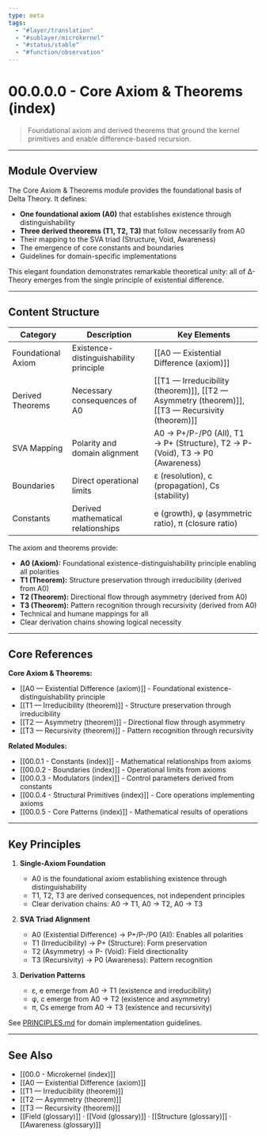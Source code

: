 ```yaml
---
type: meta
tags:
  - "#layer/translation"
  - "#sublayer/microkernel"
  - "#status/stable"
  - "#function/observation"
---
```


# 00.0.0.0 - Core Axiom & Theorems (index)

> Foundational axiom and derived theorems that ground the kernel primitives and enable difference-based recursion.

---

## Module Overview

The Core Axiom & Theorems module provides the foundational basis of Delta Theory. It defines:
- **One foundational axiom (A0)** that establishes existence through distinguishability
- **Three derived theorems (T1, T2, T3)** that follow necessarily from A0
- Their mapping to the SVA triad (Structure, Void, Awareness)
- The emergence of core constants and boundaries
- Guidelines for domain-specific implementations

This elegant foundation demonstrates remarkable theoretical unity: all of ∆-Theory emerges from the single principle of existential difference.

---

## Content Structure

| Category | Description | Key Elements |
|----------|-------------|--------------|
| Foundational Axiom | Existence-distinguishability principle | [[A0 — Existential Difference (axiom)]] |
| Derived Theorems | Necessary consequences of A0 | [[T1 — Irreducibility (theorem)]], [[T2 — Asymmetry (theorem)]], [[T3 — Recursivity (theorem)]] |
| SVA Mapping | Polarity and domain alignment | A0 → P+/P-/P0 (All), T1 → P+ (Structure), T2 → P- (Void), T3 → P0 (Awareness) |
| Boundaries | Direct operational limits | ε (resolution), c (propagation), Cs (stability) |
| Constants | Derived mathematical relationships | e (growth), φ (asymmetric ratio), π (closure ratio) |

The axiom and theorems provide:
- **A0 (Axiom):** Foundational existence-distinguishability principle enabling all polarities
- **T1 (Theorem):** Structure preservation through irreducibility (derived from A0)
- **T2 (Theorem):** Directional flow through asymmetry (derived from A0)
- **T3 (Theorem):** Pattern recognition through recursivity (derived from A0)
- Technical and humane mappings for all
- Clear derivation chains showing logical necessity

---

## Core References

**Core Axiom & Theorems:**
- [[A0 — Existential Difference (axiom)]] - Foundational existence-distinguishability principle
- [[T1 — Irreducibility (theorem)]] - Structure preservation through irreducibility
- [[T2 — Asymmetry (theorem)]] - Directional flow through asymmetry
- [[T3 — Recursivity (theorem)]] - Pattern recognition through recursivity

**Related Modules:**
- [[00.0.1 - Constants (index)]] - Mathematical relationships from axioms
- [[00.0.2 - Boundaries (index)]] - Operational limits from axioms
- [[00.0.3 - Modulators (index)]] - Control parameters derived from constants
- [[00.0.4 - Structural Primitives (index)]] - Core operations implementing axioms
- [[00.0.5 - Core Patterns (index)]] - Mathematical results of operations

---

## Key Principles

1. **Single-Axiom Foundation**
   - A0 is the foundational axiom establishing existence through distinguishability
   - T1, T2, T3 are derived consequences, not independent principles
   - Clear derivation chains: A0 → T1, A0 → T2, A0 → T3

2. **SVA Triad Alignment**
   - A0 (Existential Difference) → P+/P-/P0 (All): Enables all polarities
   - T1 (Irreducibility) → P+ (Structure): Form preservation
   - T2 (Asymmetry) → P- (Void): Field directionality
   - T3 (Recursivity) → P0 (Awareness): Pattern recognition

3. **Derivation Patterns**
   - ε, e emerge from A0 → T1 (existence and irreducibility)
   - φ, c emerge from A0 → T2 (existence and asymmetry)
   - π, Cs emerge from A0 → T3 (existence and recursivity)

See [PRINCIPLES.md](../../../../../PRINCIPLES.md) for domain implementation guidelines.

---

## See Also

- [[00.0 - Microkernel (index)]]
- [[A0 — Existential Difference (axiom)]]
- [[T1 — Irreducibility (theorem)]]
- [[T2 — Asymmetry (theorem)]]
- [[T3 — Recursivity (theorem)]]
- [[Field (glossary)]] · [[Void (glossary)]] · [[Structure (glossary)]] · [[Awareness (glossary)]]